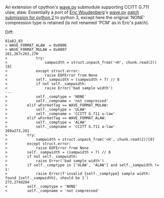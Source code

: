 An extension of cpython's [wave.py](https://github.com/python/cpython/blob/master/Lib/wave.py) submodule supporting CCITT G.711 ulaw, alaw. Essentially a port of [Eric Woudenberg](http://www.woudy.org)'s [wave.py](https://bugs.python.org/file36465/wave.py) [patch submission for python 2](https://bugs.python.org/issue1483545) to python 3, except here the original 'NONE' compression type is retained (is not renamed 'PCM' as in Eric's patch).

Diff:
```
81a82,83
> WAVE_FORMAT_ALAW  = 0x0006
> WAVE_FORMAT_MULAW = 0x0007
261,267c263,270
<             try:
<                 sampwidth = struct.unpack_from('<H', chunk.read(2))[0]
<             except struct.error:
<                 raise EOFError from None
<             self._sampwidth = (sampwidth + 7) // 8
<             if not self._sampwidth:
<                 raise Error('bad sample width')
---
>             self._comptype = 'NONE'
>             self._compname = 'not compressed'
>         elif wFormatTag == WAVE_FORMAT_MULAW:
>             self._comptype = 'ULAW'
>             self._compname = 'CCITT G.711 u-law'
>         elif wFormatTag == WAVE_FORMAT_ALAW:
>             self._comptype = 'ALAW'
>             self._compname = 'CCITT G.711 a-law'
269a273,281
>         try:
>             sampwidth = struct.unpack_from('<H', chunk.read(2))[0]
>         except struct.error:
>             raise EOFError from None
>         self._sampwidth = (sampwidth + 7) // 8
>         if not self._sampwidth:
>             raise Error('bad sample width')
>         if self._comptype in ['ULAW', 'ALAW'] and self._sampwidth != 1:
>             raise Error(f'invalid {self._comptype} sample width: found {self._sampwidth}, should be 1')
273,274d284
<         self._comptype = 'NONE'
<         self._compname = 'not compressed'
```
